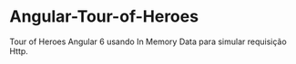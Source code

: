 # Angular-Tour-of-Heroes
Tour of Heroes Angular 6 usando In Memory Data para simular requisição Http.
